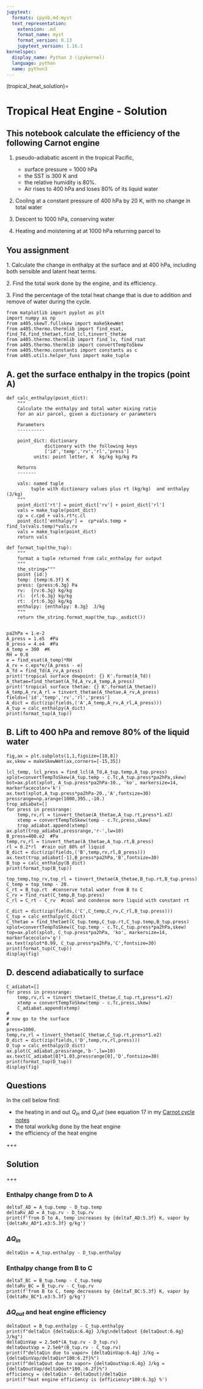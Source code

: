 ```yaml
---
jupytext:
  formats: ipynb,md:myst
  text_representation:
    extension: .md
    format_name: myst
    format_version: 0.13
    jupytext_version: 1.16.1
kernelspec:
  display_name: Python 3 (ipykernel)
  language: python
  name: python3
---
```


(tropical_heat_solution)=
# Tropical Heat Engine - Solution

## This notebook calculate the efficiency of the following Carnot engine

  1.  pseudo-adiabatic ascent in the tropical Pacific,
      - surface pressure = 1000 hPa
      - the SST is 300 K and
      - the relative humidity is 80%.
      - Air rises to 400 hPa and loses 80% of its liquid water

  2.  Cooling at a constant pressure of 400 hPa by 20 K, with no change in total water

  3.  Descent to 1000 hPa, conserving water

  4.  Heating and moistening at at 1000 hPa returning parcel to 


## You assignment


  1\. Calculate the change in enthalpy at the surface and at 400 hPa, including both sensible and latent heat terms.

  2\. Find the total work done by the engine, and its efficiency.

  3\. Find the percentage of the total heat change that is due to addition and remove of water
     during the cycle.

```{code-cell} ipython3
from matplotlib import pyplot as plt
import numpy as np
from a405.skewT.fullskew import makeSkewWet
from a405.thermo.thermlib import find_esat, find_Td,find_thetaet,find_lcl,tinvert_thetae
from a405.thermo.thermlib import find_lv, find_rsat
from a405.thermo.thermlib import convertTempToSkew
from a405.thermo.constants import constants as c
from a405.utils.helper_funs import make_tuple
```

## A. get the surface enthalpy in the tropics (point A)

```{code-cell} ipython3
def calc_enthalpy(point_dict):
    """
    Calculate the enthalpy and total water mixing ratio
    for an air parcel, given a dictionary or parameters

    Parameters
    ----------
    
    point_dict: dictionary
              dictionary with the following keys
              ['id','temp','rv','rl','press']
          units: point letter, K  kg/kg kg/kg Pa 
    
    Returns
    -------
    
    vals: named tuple
         tuple with dictionary values plus rt (kg/kg)  and enthalpy (J/kg)
    """
    point_dict['rt'] = point_dict['rv'] + point_dict['rl']
    vals = make_tuple(point_dict)
    cp = c.cpd + vals.rt*c.cl
    point_dict['enthalpy'] =  cp*vals.temp + find_lv(vals.temp)*vals.rv
    vals = make_tuple(point_dict)
    return vals

def format_tup(the_tup):
    """
    format a tuple returned from calc_enthalpy for output
    """
    the_string="""
    point {id:}
    temp: {temp:6.3f} K
    press: {press:6.3g} Pa
    rv:  {rv:6.3g} kg/kg
    rl:  {rl:6.3g} kg/kg
    rt:  {rt:6.3g} kg/kg
    enthalpy: {enthalpy: 8.3g}  J/kg
    """
    return the_string.format_map(the_tup._asdict())
    
   
pa2hPa = 1.e-2
A_press = 1.e5  #Pa
B_press = 4.e4  #Pa
A_temp = 300  #K
RH = 0.8
e = find_esat(A_temp)*RH
A_rv = c.eps*e/(A_press - e)
A_Td = find_Td(A_rv,A_press)
print('tropical surface dewpoint: {} K'.format(A_Td))
A_thetae=find_thetaet(A_Td,A_rv,A_temp,A_press)
print('tropical surface thetae: {} K'.format(A_thetae))
A_temp,A_rv,A_rl = tinvert_thetae(A_thetae,A_rv,A_press)
fields=['id','temp','rv','rl','press']
A_dict = dict(zip(fields,('A',A_temp,A_rv,A_rl,A_press)))
A_tup = calc_enthalpy(A_dict)
print(format_tup(A_tup))
```

## B. Lift to 400 hPa and remove 80% of the liquid water

```{code-cell} ipython3
fig,ax = plt.subplots(1,1,figsize=[10,8])
ax,skew = makeSkewWet(ax,corners=[-15,35])

lcl_temp, lcl_press = find_lcl(A_Td,A_tup.temp,A_tup.press)
xplot=convertTempToSkew(A_tup.temp - c.Tc,A_tup.press*pa2hPa,skew)
bot=ax.plot(xplot, A_tup.press*pa2hPa-10., 'ko', markersize=14, markerfacecolor='k')
ax.text(xplot,A_tup.press*pa2hPa-20.,'A',fontsize=30)
pressrange=np.arange(1000,395.,-10.)
trop_adiabat=[]
for press in pressrange:
    temp,rv,rl = tinvert_thetae(A_thetae,A_tup.rt,press*1.e2)
    xtemp = convertTempToSkew(temp - c.Tc,press,skew)
    trop_adiabat.append(xtemp)
ax.plot(trop_adiabat,pressrange,'r-',lw=10)
B_press=400.e2  #Pa
temp,rv,rl = tinvert_thetae(A_thetae,A_tup.rt,B_press)
rl = 0.2*rl  #rain out 80% of liquid
B_dict = dict(zip(fields,('B',temp,rv,rl,B_press)))
ax.text(trop_adiabat[-1],B_press*pa2hPa,'B',fontsize=30)
B_tup = calc_enthalpy(B_dict)
print(format_tup(B_tup))
```

```{code-cell} ipython3
top_temp,top_rv,top_rl = tinvert_thetae(A_thetae,B_tup.rt,B_tup.press)
C_temp = top_temp - 20.
C_rt = B_tup.rt  #conserve total water from B to C
C_rv = find_rsat(C_temp,B_tup.press) 
C_rl = C_rt - C_rv  #cool and condense more liquid with constant rt

C_dict = dict(zip(fields,('C',C_temp,C_rv,C_rl,B_tup.press)))
C_tup = calc_enthalpy(C_dict)
C_thetae = find_thetaet(C_tup.temp,C_tup.rt,C_tup.temp,B_tup.press)
xplot=convertTempToSkew(C_tup.temp - c.Tc,C_tup.press*pa2hPa,skew)
top=ax.plot(xplot, C_tup.press*pa2hPa, 'ko', markersize=14, markerfacecolor='g')
ax.text(xplot*0.99, C_tup.press*pa2hPa,'C',fontsize=30)
print(format_tup(C_tup))
display(fig)
```

## D. descend adiabatically to surface

```{code-cell} ipython3
C_adiabat=[]
for press in pressrange:
    temp,rv,rl = tinvert_thetae(C_thetae,C_tup.rt,press*1.e2)
    xtemp = convertTempToSkew(temp - c.Tc,press,skew)
    C_adiabat.append(xtemp)
#
# now go to the surface
#
press=1000.
temp,rv,rl = tinvert_thetae(C_thetae,C_tup.rt,press*1.e2)
D_dict = dict(zip(fields,('D',temp,rv,rl,press)))
D_tup = calc_enthalpy(D_dict)
ax.plot(C_adiabat,pressrange,'b-',lw=10)
ax.text(C_adiabat[0]*1.03,pressrange[0],'D',fontsize=30)
print(format_tup(D_tup))
display(fig)
```

## Questions

In the cell below find:

- the heating in and out $Q_{in}$ and $Q_out$  (see equation 17 in my [Carnot cycle notes](https://www.dropbox.com/scl/fi/tod6zhofnbap8di0c6x9z/carnot.pdf?rlkey=h2uxgthrnipsk1rbsxve7s1pz&dl=0)
- the total work/kg done by the heat engine
- the efficiency of the heat engine

+++

## Solution

+++

### Enthalpy change from D to A

```{code-cell} ipython3
deltaT_AD = A_tup.temp - D_tup.temp
deltaRv_AD = A_tup.rv - D_tup.rv
print(f'from D to A, temp increases by {deltaT_AD:5.3f} K, vapor by {deltaRv_AD*1.e3:5.3f} g/kg')
```

### $\Delta Q_{in}$

```{code-cell} ipython3
deltaQin = A_tup.enthalpy - D_tup.enthalpy
```

### Enthalpy change from B to C

```{code-cell} ipython3
deltaT_BC = B_tup.temp - C_tup.temp
deltaRv_BC = B_tup.rv - C_tup.rv
print(f'from B to C, temp decreases by {deltaT_BC:5.3f} K, vapor by {deltaRv_BC*1.e3:5.3f} g/kg')
```

### $\Delta Q_{out}$ and heat engine efficiency

```{code-cell} ipython3
deltaQout = B_tup.enthalpy - C_tup.enthalpy
print(f"deltaQin {deltaQin:6.4g} J/kg\ndeltaQout {deltaQout:6.4g}  J/kg")
deltaQinVap = 2.5e6*(A_tup.rv - D_tup.rv)
deltaQoutVap = 2.5e6*(B_tup.rv - C_tup.rv)
print(f"deltaQin due to vapor= {deltaQinVap:6.4g} J/kg = {deltaQinVap/deltaQin*100:6.2f}%")
print(f"deltaQout due to vapor= {deltaQoutVap:6.4g} J/kg = {deltaQoutVap/deltaQout*100.:6.2f}%")
efficiency = (deltaQin - deltaQout)/deltaQin
print(f'heat engine efficiency is {efficiency*100:6.3g} %')
```

```{code-cell} ipython3

```
